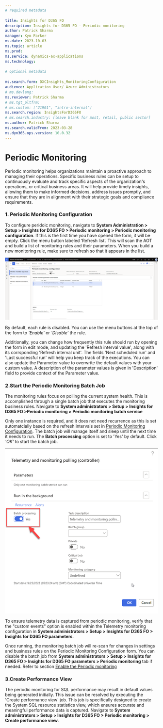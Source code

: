 ```yaml
---
# required metadata

title: Insights for D365 FO
description: Insights for D365 FO - Periodic monitoring
author: Patrick Sharma
manager: Kym Parker
ms.date: 2023-10-03
ms.topic: article
ms.prod: 
ms.service: dynamics-ax-applications
ms.technology: 

# optional metadata

ms.search.form: DXCInsights_MonitoringConfiguration
audience: Application User/ Azure Administrators
# ms.devlang: 
ms.reviewer: Patrick Sharma
# ms.tgt_pltfrm: 
# ms.custom: ["21901", "intro-internal"]
ms.search.region: InsightsForD365FO
# ms.search.industry: [leave blank for most, retail, public sector]
ms.author: Patrick Sharma
ms.search.validFrom: 2023-03-28
ms.dyn365.ops.version: 10.0.32
---
```


# Periodic Monitoring

Periodic monitoring helps organizations maintain a proactive approach to managing their operations. Specific business rules can be setup to continuously evaluate and track specific aspects of the organization's operations, or critical business areas. It will help provide timely insights, allowing them to make informed decisions, address issues promptly, and ensure that they are in alignment with their strategic goals and compliance requirements.

### 1. Periodic Monitoring Configuration 

To configure peridoic monitoring, navigate to **System Administration > Setup > Insights for D365 FO > Periodic monitoring > Periodic monitoring configuration**. If this is the first time you have opened the form, it will be empty. 
Click the menu button labeled ‘Refresh list’. This will scan the AOT and build a list of monitoring rules and their parameters. 
When you build a new monitoring rule, make sure to refresh so that it appears in the list.

![Configure_Periodic_monitoring](../IMAGES/Configure_Periodic_monitoring.png)

By default, each rule is disabled. You can use the menu buttons at the top of the form to *‘Enable’* or *‘Disable’* the rule. 

Additionally, you can change how frequently this rule should run by opening the form in edit mode, and updating the 'Refresh interval value', along with its corrsponding 'Refresh interval unit'. The fields 'Next scheduled run' and 'Last successful run' will help you keep track of the executions. You can also update the Parameter value to overwrite the default values with your custom value. A description of the parameter values is given in 'Description' field to provide context of the Parameter value.

### 2.Start the Periodic Monitoring Batch Job
The monitoring rules focus on polling the current system health. This is accomplished through a single batch job that executes the monitoring business rules. Navigate to **System administrators > Setup > Insights for D365 FO >Periodic monitoring > Periodic monitoring batch service**

Only one instance is required, and it does not need recurrence as this is set automatcially based on the refresh intervals set in [Periodic Monitoring Configuration](Periodic_monitoring_configuration.md#1-periodic-monitoring-configuration). The batch job will manage itself and sleep until the next time it needs to run. The **Batch processing** option is set to 'Yes' by default. Click *'OK'* to start the batch job.

![Monitoring_batch](../IMAGES/Monitoring_batch.png)

To ensure telemetry data is captured from periodic monitoring, verify that the "custom events" option is enabled within the Telemetry monitoring configuration in **System administrators > Setup > Insights for D365 FO > Insights for D365 FO parameters**.

Once running, the monitoring batch job will re-scan for changes in settings and business rules on the Periodic Monitoring Configuration form. You can disable the batch job from **System administrators > Setup > Insights for D365 FO > Insights for D365 FO parameters > Periodic monitoring** tab if needed. Refer to section [Enable the Periodic monitoring](../setup.md#6-enable-the-periodic-monitoring)

### 3.Create Performance View
The periodic monitoring for SQL performance may  result in default values being generated initially. This issue can be resolved by executing the 'Create performance view' job. This job is specifically designed to create the System SQL resource statistics view, which ensures accurate and meaningful performance data is captured. Navigate to **System administrators > Setup > Insights for D365 FO > Periodic monitoring > Create performance view**. 
